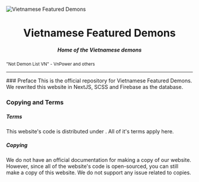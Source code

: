 <img src="https://cdn.discordapp.com/icons/877546680801697813/70f0b233a795e45de2afb39a53c149aa.png" alt="Vietnamese Featured Demons"></img>
<h1 style="text-align: center">Vietnamese Featured Demons</h1>
<h5 style="text-align: center">Home of the Vietnamese demons</h5>
<small style="text-align: center">"Not Demon List VN" - VnPower and others</small>
<hr>
### Preface
This is the official repository for Vietnamese Featured Demons. We rewrited this website in NextJS, SCSS and Firebase as the database.

### Copying and Terms
##### Terms
This website's code is distributed under <insert an open source license here>. All of it's terms apply here.

##### Copying
We do not have an official documentation for making a copy of our website. However, since all of the website's code is open-sourced, you can still make a copy of this website. We do not support any issue related to copies.
